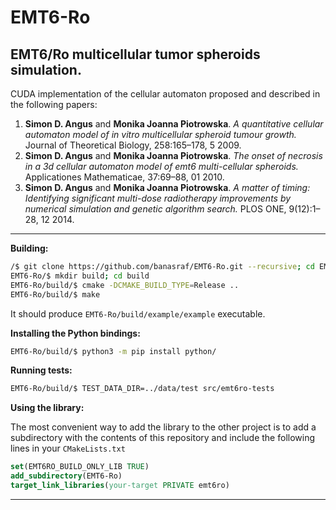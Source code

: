 # EMT6-Ro
## EMT6/Ro multicellular tumor spheroids simulation.
CUDA implementation of the cellular automaton proposed and described in the following papers:
1. **Simon D. Angus** and **Monika Joanna Piotrowska**.  *A quantitative cellular automaton model of in vitro multicellular spheroid tumour growth.*
Journal of Theoretical Biology, 258:165–178, 5 2009.
2. **Simon D. Angus** and **Monika Joanna Piotrowska**. *The onset of necrosis in a 3d cellular automaton model of emt6 multi-cellular spheroids.*
Applicationes Mathematicae, 37:69–88, 01 2010.
3.  **Simon D. Angus** and **Monika Joanna Piotrowska**. *A matter of timing: Identifying significant multi-dose radiotherapy improvements by numerical simulation and genetic algorithm search.*
PLOS ONE, 9(12):1–28, 12 2014.

---
**Building:**
```bash
/$ git clone https://github.com/banasraf/EMT6-Ro.git --recursive; cd EMT6-Ro
EMT6-Ro/$ mkdir build; cd build
EMT6-Ro/build/$ cmake -DCMAKE_BUILD_TYPE=Release ..
EMT6-Ro/build/$ make 
```
It should produce `EMT6-Ro/build/example/example` executable.

**Installing the Python bindings:**
```bash
EMT6-Ro/build/$ python3 -m pip install python/
```

**Running tests:**
```bash
EMT6-Ro/build/$ TEST_DATA_DIR=../data/test src/emt6ro-tests
```

**Using the library:**

The most convenient way to add the library to the other project is to add a subdirectory with the 
contents of this repository and include the following lines in your `CMakeLists.txt`
```cmake
set(EMT6RO_BUILD_ONLY_LIB TRUE)
add_subdirectory(EMT6-Ro)
target_link_libraries(your-target PRIVATE emt6ro)
``` 
---
